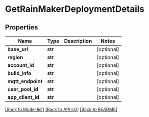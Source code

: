 # GetRainMakerDeploymentDetails

## Properties
Name | Type | Description | Notes
------------ | ------------- | ------------- | -------------
**base_url** | **str** |  | [optional] 
**region** | **str** |  | [optional] 
**account_id** | **str** |  | [optional] 
**build_info** | **str** |  | [optional] 
**mqtt_endpoint** | **str** |  | [optional] 
**user_pool_id** | **str** |  | [optional] 
**app_client_id** | **str** |  | [optional] 

[[Back to Model list]](../README.md#documentation-for-models) [[Back to API list]](../README.md#documentation-for-api-endpoints) [[Back to README]](../README.md)

